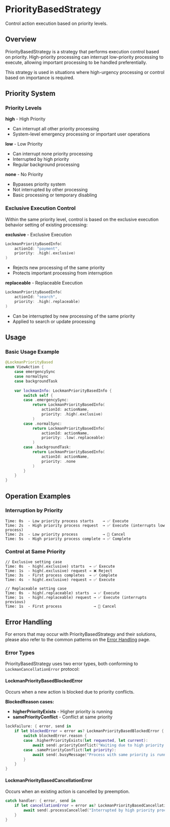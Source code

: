 # PriorityBasedStrategy

Control action execution based on priority levels.

## Overview

PriorityBasedStrategy is a strategy that performs execution control based on priority. High-priority processing can interrupt low-priority processing to execute, allowing important processing to be handled preferentially.

This strategy is used in situations where high-urgency processing or control based on importance is required.

## Priority System

### Priority Levels

**high** - High Priority
- Can interrupt all other priority processing
- System-level emergency processing or important user operations

**low** - Low Priority
- Can interrupt none priority processing
- Interrupted by high priority
- Regular background processing

**none** - No Priority
- Bypasses priority system
- Not interrupted by other processing
- Basic processing or temporary disabling

### Exclusive Execution Control

Within the same priority level, control is based on the exclusive execution behavior setting of existing processing:

**exclusive** - Exclusive Execution

```swift
LockmanPriorityBasedInfo(
    actionId: "payment",
    priority: .high(.exclusive)
)
```

- Rejects new processing of the same priority
- Protects important processing from interruption

**replaceable** - Replaceable Execution

```swift
LockmanPriorityBasedInfo(
    actionId: "search", 
    priority: .high(.replaceable)
)
```

- Can be interrupted by new processing of the same priority
- Applied to search or update processing

## Usage

### Basic Usage Example

```swift
@LockmanPriorityBased
enum ViewAction {
    case emergencySync
    case normalSync
    case backgroundTask
    
    var lockmanInfo: LockmanPriorityBasedInfo {
        switch self {
        case .emergencySync:
            return LockmanPriorityBasedInfo(
                actionId: actionName,
                priority: .high(.exclusive)
            )
        case .normalSync:
            return LockmanPriorityBasedInfo(
                actionId: actionName,
                priority: .low(.replaceable)
            )
        case .backgroundTask:
            return LockmanPriorityBasedInfo(
                actionId: actionName,
                priority: .none
            )
        }
    }
}
```


## Operation Examples

### Interruption by Priority

```
Time: 0s  - Low priority process starts    → ✅ Execute
Time: 2s  - High priority process request  → ✅ Execute (interrupts low process)
Time: 2s  - Low priority process           → 🛑 Cancel
Time: 5s  - High priority process complete → ✅ Complete
```

### Control at Same Priority

```
// Exclusive setting case
Time: 0s  - high(.exclusive) starts  → ✅ Execute
Time: 1s  - high(.exclusive) request → ❌ Reject
Time: 3s  - First process completes  → ✅ Complete
Time: 4s  - high(.exclusive) request → ✅ Execute

// Replaceable setting case
Time: 0s  - high(.replaceable) starts  → ✅ Execute
Time: 1s  - high(.replaceable) request → ✅ Execute (interrupts previous)
Time: 1s  - First process              → 🛑 Cancel
```

## Error Handling

For errors that may occur with PriorityBasedStrategy and their solutions, please also refer to the common patterns on the [Error Handling](<doc:ErrorHandling>) page.

### Error Types

PriorityBasedStrategy uses two error types, both conforming to `LockmanCancellationError` protocol:

#### LockmanPriorityBasedBlockedError

Occurs when a new action is blocked due to priority conflicts.

**BlockedReason cases:**
- **higherPriorityExists** - Higher priority is running
- **samePriorityConflict** - Conflict at same priority

```swift
lockFailure: { error, send in
    if let blockedError = error as? LockmanPriorityBasedBlockedError {
        switch blockedError.reason {
        case .higherPriorityExists(let requested, let current):
            await send(.priorityConflict("Waiting due to high priority process running"))
        case .samePriorityConflict(let priority):
            await send(.busyMessage("Process with same priority is running"))
        }
    }
}
```

#### LockmanPriorityBasedCancellationError

Occurs when an existing action is cancelled by preemption.

```swift
catch handler: { error, send in
    if let cancellationError = error as? LockmanPriorityBasedCancellationError {
        await send(.processCancelled("Interrupted by high priority process: \(cancellationError.cancelledInfo.actionId)"))
    }
}
```

